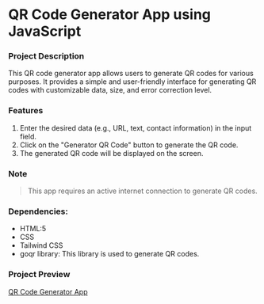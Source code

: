 # QR Code Generator App using JavaScript

### Project Description

This QR code generator app allows users to generate QR codes for various purposes.
It provides a simple and user-friendly interface for generating QR codes with customizable data, size, and error correction level.

### Features

1. Enter the desired data (e.g., URL, text, contact information) in the input field.
2. Click on the "Generator QR Code" button to generate the QR code.
3. The generated QR code will be displayed on the screen.

### Note

> This app requires an active internet connection to generate QR codes.

### Dependencies:

- HTML:5
- CSS
- Tailwind CSS
- goqr library: This library is used to generate QR codes.

### Project Preview

[QR Code Generator App](https://md-rejoyan-islam.github.io/QR-code-generator-using-javascript)
